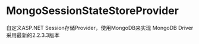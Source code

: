 # MongoSessionStateStoreProvider
自定义ASP.NET Session存储Provider，使用MongoDB来实现
MongoDB Driver采用最新的2.2.3.3版本
